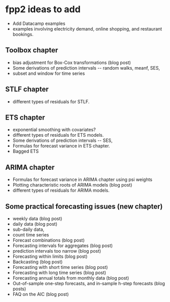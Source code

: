 # fpp2 ideas to add

 * Add Datacamp examples
 * examples involving electricity demand, online shopping, and restaurant bookings. 

## Toolbox chapter
 * bias adjustment for Box-Cox transformations (blog post)
 * Some derivations of prediction intervals -- random walks, meanf, SES, 
 * subset and window for time series

## STLF chapter
 * different types of residuals for STLF.

## ETS chapter
 * exponential smoothing with covariates?
 * different types of residuals for ETS models.
 * Some derivations of prediction intervals -- SES, 
 * Formulas for forecast variance in ETS chapter.
 * Bagged ETS

## ARIMA chapter
 * Formulas for forecast variance in ARIMA chapter using psi weights
 * Plotting characteristic roots of ARIMA models (blog post)
 * different types of residuals for ARIMA models.

## Some practical forecasting issues (new chapter)
 * weekly data (blog post)
 * daily data (blog post)
 * sub-daily data, 
 * count time series
 * Forecast combinations (blog post)
 * Forecasting intervals for aggregates (blog post)
 * prediction intervals too narrow (blog post)
 * Forecasting within limits (blog post)
 * Backcasting (blog post)
 * Forecasting with short time series (blog post)
 * Forecasting with long time series (blog post)
 * Forecasting annual totals from monthly data (blog post)
 * Out-of-sample one-step forecasts, and in-sample h-step forecasts (blog posts)
 * FAQ on the AIC (blog post)

